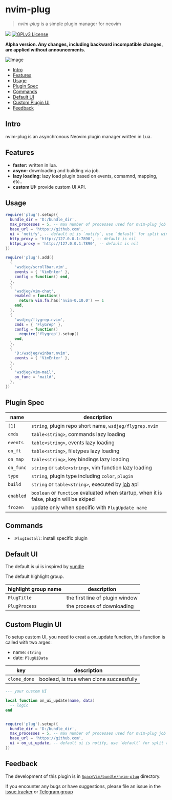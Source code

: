 # nvim-plug

> _nvim-plug_ is a simple plugin manager for neovim

[![](https://spacevim.org/img/build-with-SpaceVim.svg)](https://spacevim.org)
[![GPLv3 License](https://img.spacevim.org/license-GPLv3-blue.svg)](LICENSE)

**Alpha version. Any changes, including backward incompatible changes, are applied without announcements.**

![Image](https://github.com/user-attachments/assets/93b04c48-4f41-46aa-b7f7-6390ee9622c7)

<!-- vim-markdown-toc GFM -->

- [Intro](#intro)
- [Features](#features)
- [Usage](#usage)
- [Plugin Spec](#plugin-spec)
- [Commands](#commands)
- [Default UI](#default-ui)
- [Custom Plugin UI](#custom-plugin-ui)
- [Feedback](#feedback)

<!-- vim-markdown-toc -->

## Intro

nvim-plug is an asynchronous Neovim plugin manager written in Lua.

## Features

- **faster:** written in lua.
- **async:** downloading and building via job.
- **lazy loading:** lazy load plugin based on events, comamnd, mapping, etc..
- **custom UI:** provide custom UI API.

## Usage

```lua
require('plug').setup({
  bundle_dir = 'D:/bundle_dir',
  max_processes = 5, -- max number of processes used for nvim-plug job
  base_url = 'https://github.com',
  ui = 'notify', -- default ui is `notify`, use `default` for split window UI
  http_proxy = 'http://127.0.0.1:7890', -- default is nil
  https_proxy = 'http://127.0.0.1:7890', -- default is nil
})

require('plug').add({
  {
    'wsdjeg/scrollbar.vim',
    events = { 'VimEnter' },
    config = function() end,
  },
  {
    'wsdjeg/vim-chat',
    enabled = function()
      return vim.fn.has('nvim-0.10.0') == 1
    end,
  },
  {
    'wsdjeg/flygrep.nvim',
    cmds = { 'FlyGrep' },
    config = function()
      require('flygrep').setup()
    end,
  },
  {
    'D:/wsdjeg/winbar.nvim',
    events = { 'VimEnter' },
  },
  {
    'wsdjeg/vim-mail',
    on_func = 'mail#',
  },
})
```

## Plugin Spec

| name      | description                                                                             |
| --------- | --------------------------------------------------------------------------------------- |
| `[1]`     | `string`, plugin repo short name, `wsdjeg/flygrep.nvim`                                 |
| `cmds`    | `table<string>`, commands lazy loading                                                  |
| `events`  | `table<string>`, events lazy loading                                                    |
| `on_ft`   | `table<string>`, filetypes lazy loading                                                 |
| `on_map`  | `table<string>`, key bindings lazy loading                                              |
| `on_func` | `string` or `table<string>`, vim function lazy loading                                  |
| `type`    | `string`, plugin type including `color`, `plugin`                                       |
| `build`   | `string` or `table<string>`, executed by [job](https://spacevim.org/api/job/) api       |
| `enabled` | `boolean` or `function` evaluated when startup, when it is false, plugin will be skiped |
| `frozen`  | update only when specific with `PlugUpdate name`                                        |

## Commands

- `:PlugInstall`: install specific plugin

## Default UI

The default is ui is inspired by [vundle](https://github.com/VundleVim/Vundle.vim)

The default highlight group.

| highlight group name | description                     |
| -------------------- | ------------------------------- |
| `PlugTitle`          | the first line of plugin window |
| `PlugProcess`        | the process of downloading      |

## Custom Plugin UI

To setup custom UI, you need to creat a on_update function, this function is called with two arges:

- name: `string`
- date: `PlugUiData`

| key          | description                              |
| ------------ | ---------------------------------------- |
| `clone_done` | boolead, is true when clone successfully |

```lua
--- your custom UI

local function on_ui_update(name, data)
  -- logic
end


require('plug').setup({
  bundle_dir = 'D:/bundle_dir',
  max_processes = 5, -- max number of processes used for nvim-plug job
  base_url = 'https://github.com',
  ui = on_ui_update, -- default ui is notify, use `default` for split window UI
})
```

## Feedback

The development of this plugin is in [`SpaceVim/bundle/nvim-plug`](https://github.com/SpaceVim/SpaceVim/tree/master/bundle/nvim-plug) directory.

If you encounter any bugs or have suggestions, please file an issue in the [issue tracker](https://github.com/SpaceVim/SpaceVim/issues) or [Telegram group](https://t.me/+w27TxYbUz1wxZmJl)
